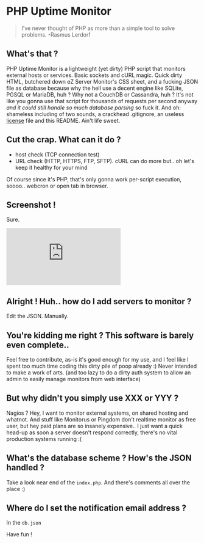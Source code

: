 # PHP Uptime Monitor
>I've never thought of PHP as more than a simple tool to solve problems. -Rasmus Lerdorf
## What's that ?
PHP Uptime Monitor is a lightweight (yet dirty) PHP script that monitors external hosts or services. Basic sockets and cURL magic. Quick dirty HTML, butchered down eZ Server Monitor's CSS sheet, and a fucking JSON file as database because why the hell use a decent engine like SQLite, PGSQL or MariaDB, huh ? Why not a CouchDB or Cassandra, huh ? It's not like you gonna use that script for thousands of requests per second anyway *and it could still handle so much database parsing* so fuck it.
And oh: shameless including of two sounds, a crackhead .gitignore, an useless [license](LICENSE) file and this README. Ain't life sweet.
## Cut the crap. What can it do ?
- host check (TCP connection test)
- URL check (HTTP, HTTPS, FTP, SFTP). cURL can do more but.. oh let's keep it healthy for your mind

Of course since it's PHP, that's only gonna work per-script execution, soooo.. webcron or open tab in browser. 
## Screenshot !
Sure.

![logo](https://i.imgur.com/ZoHDeLD.pgn)

## Alright ! Huh.. how do I add servers to monitor ?
Edit the JSON. Manually.
## You're kidding me right ? This software is barely even complete..
Feel free to contribute, as-is it's good enough for my use, and I feel like I spent too much time coding this dirty pile of poop already :) Never intended to make a work of arts. (and too lazy to do a dirty auth system to allow an admin to easily manage monitors from web interface)
## But why didn't you simply use XXX or YYY ?
Nagios ? Hey, I want to monitor external systems, on shared hosting and whatnot. And stuff like Monitorus or Pingdom don't realtime monitor as free user, but hey paid plans are so insanely expensive.. I just want a quick head-up as soon a server doesn't respond correctly, there's no vital production systems running :(
## What's the database scheme ? How's the JSON handled ?
Take a look near end of the `index.php`. And there's comments all over the place :)
## Where do I set the notification email address ?
In the `db.json`

Have fun !
